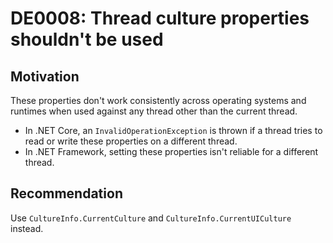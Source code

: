 <!--
P:System.Threading.Thread.CurrentCulture
P:System.Threading.Thread.CurrentUICulture
-->

# DE0008: Thread culture properties shouldn't be used

## Motivation

These properties don't work consistently across operating systems and runtimes when used against 
any thread other than the current thread.

* In .NET Core, an `InvalidOperationException` is thrown if a thread tries
to read or write these properties on a different thread.
* In .NET Framework, setting these properties isn't reliable for a different thread. 

## Recommendation

Use `CultureInfo.CurrentCulture` and `CultureInfo.CurrentUICulture` instead.
